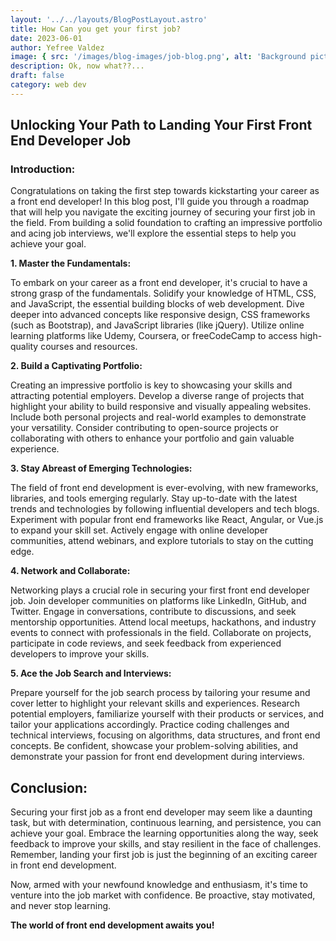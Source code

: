 ```yaml
---
layout: '../../layouts/BlogPostLayout.astro'
title: How Can you get your first job?
date: 2023-06-01
author: Yefree Valdez
image: { src: '/images/blog-images/job-blog.png', alt: 'Background picture.' }
description: Ok, now what??...
draft: false
category: web dev
---
```


## Unlocking Your Path to Landing Your First Front End Developer Job

### Introduction:

Congratulations on taking the first step towards kickstarting your career as a front end developer! In this blog post, I'll guide you through a roadmap that will help you navigate the exciting journey of securing your first job in the field. From building a solid foundation to crafting an impressive portfolio and acing job interviews, we'll explore the essential steps to help you achieve your goal.

**1. Master the Fundamentals:**

To embark on your career as a front end developer, it's crucial to have a strong grasp of the fundamentals. Solidify your knowledge of HTML, CSS, and JavaScript, the essential building blocks of web development. Dive deeper into advanced concepts like responsive design, CSS frameworks (such as Bootstrap), and JavaScript libraries (like jQuery). Utilize online learning platforms like Udemy, Coursera, or freeCodeCamp to access high-quality courses and resources.

**2. Build a Captivating Portfolio:**

Creating an impressive portfolio is key to showcasing your skills and attracting potential employers. Develop a diverse range of projects that highlight your ability to build responsive and visually appealing websites. Include both personal projects and real-world examples to demonstrate your versatility. Consider contributing to open-source projects or collaborating with others to enhance your portfolio and gain valuable experience.

**3. Stay Abreast of Emerging Technologies:**

The field of front end development is ever-evolving, with new frameworks, libraries, and tools emerging regularly. Stay up-to-date with the latest trends and technologies by following influential developers and tech blogs. Experiment with popular front end frameworks like React, Angular, or Vue.js to expand your skill set. Actively engage with online developer communities, attend webinars, and explore tutorials to stay on the cutting edge.

**4. Network and Collaborate:**

Networking plays a crucial role in securing your first front end developer job. Join developer communities on platforms like LinkedIn, GitHub, and Twitter. Engage in conversations, contribute to discussions, and seek mentorship opportunities. Attend local meetups, hackathons, and industry events to connect with professionals in the field. Collaborate on projects, participate in code reviews, and seek feedback from experienced developers to improve your skills.

**5. Ace the Job Search and Interviews:**

Prepare yourself for the job search process by tailoring your resume and cover letter to highlight your relevant skills and experiences. Research potential employers, familiarize yourself with their products or services, and tailor your applications accordingly. Practice coding challenges and technical interviews, focusing on algorithms, data structures, and front end concepts. Be confident, showcase your problem-solving abilities, and demonstrate your passion for front end development during interviews.

## Conclusion:

Securing your first job as a front end developer may seem like a daunting task, but with determination, continuous learning, and persistence, you can achieve your goal. Embrace the learning opportunities along the way, seek feedback to improve your skills, and stay resilient in the face of challenges. Remember, landing your first job is just the beginning of an exciting career in front end development.

Now, armed with your newfound knowledge and enthusiasm, it's time to venture into the job market with confidence. Be proactive, stay motivated, and never stop learning.

**The world of front end development awaits you!**
